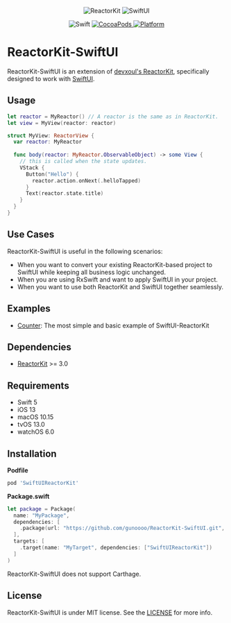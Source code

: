 <p align="center">
<img alt="ReactorKit" src="https://cloud.githubusercontent.com/assets/931655/25277625/6aa05998-26da-11e7-9b85-e48bec938a6e.png" style="max-width: 50%">
<img alt="SwiftUI" src="https://developer.apple.com/assets/elements/icons/swiftui/swiftui-96x96_2x.png" style="max-width: 50%">
</p>

<p align="center">
  <img alt="Swift" src="https://img.shields.io/badge/Swift-5.0-orange.svg">
  <a href="https://cocoapods.org/pods/SwiftUIReactorKit" target="_blank">
    <img alt="CocoaPods" src="http://img.shields.io/cocoapods/v/SwiftUIReactorKit.svg">
  </a>
  <a href="https://github.com/gunoooo/SwiftUIReactorKit" target="_blank">
    <img alt="Platform" src="https://img.shields.io/cocoapods/p/SwiftUIReactorKit.svg?style=flat">
  </a>
</p>

# ReactorKit-SwiftUI

ReactorKit-SwiftUI is an extension of [devxoul's ReactorKit](https://github.com/ReactorKit/ReactorKit), specifically designed to work with [SwiftUI](https://developer.apple.com/xcode/swiftui).

## Usage

```swift
let reactor = MyReactor() // A reactor is the same as in ReactorKit.
let view = MyView(reactor: reactor)

struct MyView: ReactorView {
  var reactor: MyReactor
  
  func body(reactor: MyReactor.ObservableObject) -> some View {
    // this is called when the state updates.
    VStack {
      Button("Hello") {
        reactor.action.onNext(.helloTapped)
      }
      Text(reactor.state.title)
    }
  }
}
```

## Use Cases
ReactorKit-SwiftUI is useful in the following scenarios:
- When you want to convert your existing ReactorKit-based project to SwiftUI while keeping all business logic unchanged.
- When you are using RxSwift and want to apply SwiftUI in your project.
- When you want to use both ReactorKit and SwiftUI together seamlessly.

## Examples

- [Counter](https://github.com/gunoooo/ReactorKit-SwiftUI/tree/master/Examples/Counter): The most simple and basic example of SwiftUI-ReactorKit

## Dependencies

- [ReactorKit](https://github.com/ReactorKit/ReactorKit) >= 3.0

## Requirements

- Swift 5
- iOS 13
- macOS 10.15
- tvOS 13.0
- watchOS 6.0

## Installation

**Podfile**

```ruby
pod 'SwiftUIReactorKit'
```

**Package.swift**

```swift
let package = Package(
  name: "MyPackage",
  dependencies: [
    .package(url: "https://github.com/gunoooo/ReactorKit-SwiftUI.git", .upToNextMajor(from: "1.0.0"))
  ],
  targets: [
    .target(name: "MyTarget", dependencies: ["SwiftUIReactorKit"])
  ]
)
```

ReactorKit-SwiftUI does not support Carthage.

## License

ReactorKit-SwiftUI is under MIT license. See the [LICENSE](https://github.com/gunoooo/ReactorKit-SwiftUI/blob/master/LICENSE) for more info.
